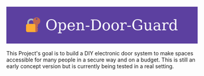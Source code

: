 ![Banner](docs/banner.png?raw=true)

This Project's goal is to build a DIY electronic door system to make spaces accessible for many people in a secure way and on a budget. This is still an early concept version but is currently being tested in a real setting.
